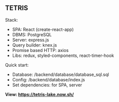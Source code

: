 ## **TETRIS**

Stack:

- SPA: React (create-react-app)
- DBMS: PostgreSQL
- Server: express.js
- Query builder: knex.js
- Promise based HTTP: axios
- Libs: redux, styled-components, react-timer-hook

Quick start:

- Database: /backend/database/database_sql.sql
- Config: /backend/database/index.js
- Set dependencies: for SPA, server

**View: https://tetris-lake.now.sh/**

